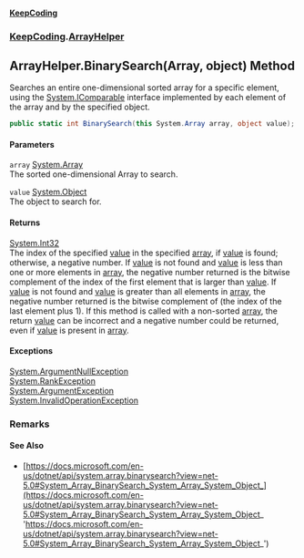 #### [KeepCoding](index.md 'index')
### [KeepCoding](KeepCoding.md 'KeepCoding').[ArrayHelper](ArrayHelper.md 'KeepCoding.ArrayHelper')
## ArrayHelper.BinarySearch(Array, object) Method
Searches an entire one-dimensional sorted array for a specific element, using the [System.IComparable](https://docs.microsoft.com/en-us/dotnet/api/System.IComparable 'System.IComparable') interface implemented by each element of the array and by the specified object.  
```csharp
public static int BinarySearch(this System.Array array, object value);
```
#### Parameters
<a name='KeepCoding_ArrayHelper_BinarySearch(System_Array_object)_array'></a>
`array` [System.Array](https://docs.microsoft.com/en-us/dotnet/api/System.Array 'System.Array')  
The sorted one-dimensional Array to search.
  
<a name='KeepCoding_ArrayHelper_BinarySearch(System_Array_object)_value'></a>
`value` [System.Object](https://docs.microsoft.com/en-us/dotnet/api/System.Object 'System.Object')  
The object to search for.
  
#### Returns
[System.Int32](https://docs.microsoft.com/en-us/dotnet/api/System.Int32 'System.Int32')  
The index of the specified [value](ArrayHelper_BinarySearch_P9lLCQGvaJTKyJyjuXgk_w.md#KeepCoding_ArrayHelper_BinarySearch(System_Array_object)_value 'KeepCoding.ArrayHelper.BinarySearch(System.Array, object).value') in the specified [array](ArrayHelper_BinarySearch_P9lLCQGvaJTKyJyjuXgk_w.md#KeepCoding_ArrayHelper_BinarySearch(System_Array_object)_array 'KeepCoding.ArrayHelper.BinarySearch(System.Array, object).array'), if [value](ArrayHelper_BinarySearch_P9lLCQGvaJTKyJyjuXgk_w.md#KeepCoding_ArrayHelper_BinarySearch(System_Array_object)_value 'KeepCoding.ArrayHelper.BinarySearch(System.Array, object).value') is found; otherwise, a negative number. If [value](ArrayHelper_BinarySearch_P9lLCQGvaJTKyJyjuXgk_w.md#KeepCoding_ArrayHelper_BinarySearch(System_Array_object)_value 'KeepCoding.ArrayHelper.BinarySearch(System.Array, object).value') is not found and [value](ArrayHelper_BinarySearch_P9lLCQGvaJTKyJyjuXgk_w.md#KeepCoding_ArrayHelper_BinarySearch(System_Array_object)_value 'KeepCoding.ArrayHelper.BinarySearch(System.Array, object).value') is less than one or more elements in [array](ArrayHelper_BinarySearch_P9lLCQGvaJTKyJyjuXgk_w.md#KeepCoding_ArrayHelper_BinarySearch(System_Array_object)_array 'KeepCoding.ArrayHelper.BinarySearch(System.Array, object).array'), the negative number returned is the bitwise complement of the index of the first element that is larger than [value](ArrayHelper_BinarySearch_P9lLCQGvaJTKyJyjuXgk_w.md#KeepCoding_ArrayHelper_BinarySearch(System_Array_object)_value 'KeepCoding.ArrayHelper.BinarySearch(System.Array, object).value'). If [value](ArrayHelper_BinarySearch_P9lLCQGvaJTKyJyjuXgk_w.md#KeepCoding_ArrayHelper_BinarySearch(System_Array_object)_value 'KeepCoding.ArrayHelper.BinarySearch(System.Array, object).value') is not found and [value](ArrayHelper_BinarySearch_P9lLCQGvaJTKyJyjuXgk_w.md#KeepCoding_ArrayHelper_BinarySearch(System_Array_object)_value 'KeepCoding.ArrayHelper.BinarySearch(System.Array, object).value') is greater than all elements in [array](ArrayHelper_BinarySearch_P9lLCQGvaJTKyJyjuXgk_w.md#KeepCoding_ArrayHelper_BinarySearch(System_Array_object)_array 'KeepCoding.ArrayHelper.BinarySearch(System.Array, object).array'), the negative number returned is the bitwise complement of (the index of the last element plus 1). If this method is called with a non-sorted [array](ArrayHelper_BinarySearch_P9lLCQGvaJTKyJyjuXgk_w.md#KeepCoding_ArrayHelper_BinarySearch(System_Array_object)_array 'KeepCoding.ArrayHelper.BinarySearch(System.Array, object).array'), the return [value](ArrayHelper_BinarySearch_P9lLCQGvaJTKyJyjuXgk_w.md#KeepCoding_ArrayHelper_BinarySearch(System_Array_object)_value 'KeepCoding.ArrayHelper.BinarySearch(System.Array, object).value') can be incorrect and a negative number could be returned, even if [value](ArrayHelper_BinarySearch_P9lLCQGvaJTKyJyjuXgk_w.md#KeepCoding_ArrayHelper_BinarySearch(System_Array_object)_value 'KeepCoding.ArrayHelper.BinarySearch(System.Array, object).value') is present in [array](ArrayHelper_BinarySearch_P9lLCQGvaJTKyJyjuXgk_w.md#KeepCoding_ArrayHelper_BinarySearch(System_Array_object)_array 'KeepCoding.ArrayHelper.BinarySearch(System.Array, object).array').
#### Exceptions
[System.ArgumentNullException](https://docs.microsoft.com/en-us/dotnet/api/System.ArgumentNullException 'System.ArgumentNullException')  
[System.RankException](https://docs.microsoft.com/en-us/dotnet/api/System.RankException 'System.RankException')  
[System.ArgumentException](https://docs.microsoft.com/en-us/dotnet/api/System.ArgumentException 'System.ArgumentException')  
[System.InvalidOperationException](https://docs.microsoft.com/en-us/dotnet/api/System.InvalidOperationException 'System.InvalidOperationException')  
### Remarks
#### See Also
- [https://docs.microsoft.com/en-us/dotnet/api/system.array.binarysearch?view=net-5.0#System_Array_BinarySearch_System_Array_System_Object_](https://docs.microsoft.com/en-us/dotnet/api/system.array.binarysearch?view=net-5.0#System_Array_BinarySearch_System_Array_System_Object_ 'https://docs.microsoft.com/en-us/dotnet/api/system.array.binarysearch?view=net-5.0#System_Array_BinarySearch_System_Array_System_Object_')
